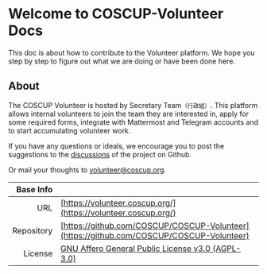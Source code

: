 # Welcome to COSCUP-Volunteer Docs

This doc is about how to contribute to the Volunteer platform. We hope you
step by step to figure out what we are doing or have been done here.

## About

The COSCUP Volunteer is hosted by Secretary Team<small>（行政組）</small>.
This platform allows internal volunteers to join the team they are
interested in, apply for some required forms, integrate with Mattermost and
Telegram accounts and to start accumulating volunteer work.

If you have any questions or ideals, we encourage you to post the suggestions
to the [discussions](https://github.com/COSCUP/COSCUP-Volunteer/discussions) of
the project on Github.

Or mail your thoughts to [volunteer@coscup.org](mailto:volunteer@coscup.org).

Base Info  |                                                                                                                         |
----------:| ----------------------------------------------------------------------------------------------------------------------- |
URL        | [https://volunteer.coscup.org/](https://volunteer.coscup.org/)                                                          |
Repository | [https://github.com/COSCUP/COSCUP-Volunteer](https://github.com/COSCUP/COSCUP-Volunteer)                                |
License    | [GNU Affero General Public License v3.0 (AGPL-3.0)](https://github.com/COSCUP/COSCUP-Volunteer/blob/master/LICENSE.txt) |
